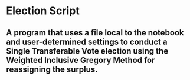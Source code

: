 # Election Script

## A program that uses a file local to the notebook and user-determined settings to conduct a **Single Transferable Vote** election using the **Weighted Inclusive Gregory Method** for reassigning the surplus.
